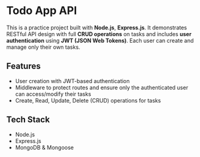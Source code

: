 # Todo App API

This is a practice project built with **Node.js**, **Express.js**. It demonstrates RESTful API design with full **CRUD operations** on tasks and includes **user authentication** using **JWT (JSON Web Tokens)**. Each user can create and manage only their own tasks.

## Features

-  User creation with JWT-based authentication
-  Middleware to protect routes and ensure only the authenticated user can access/modify their tasks
-  Create, Read, Update, Delete (CRUD) operations for tasks


## Tech Stack

- Node.js
- Express.js
- MongoDB & Mongoose
